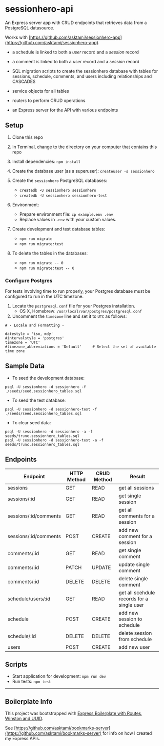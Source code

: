 # sessionhero-api

An Express server app with CRUD endpoints that retrieves data from a PostgreSQL datasource.

Works with [https://github.com/asktami/sessionhero-app](https://github.com/asktami/sessionhero-app).

- a schedule is linked to both a _user_ record and a _session_ record

- a comment is linked to both a _user_ record and a _session_ record

- SQL migration scripts to create the sessionhero database with tables for sessions, schedule, comments, and users including relationships and CASCADES

- service objects for all tables

- routers to perform CRUD operations

- an Express server for the API with various endpoints

## Setup

1. Clone this repo
2. In Terminal, change to the directory on your computer that contains this repo
3. Install dependencies: `npm install`

4. Create the database user (as a superuser): `createuser -s sessionhero`

5. Create the `sessionhero` PostgreSQL databases:

   - `createdb -U sessionhero sessionhero`
   - `createdb -U sessionhero sessionhero-test`

6. Environment:

   - Prepare environment file: `cp example.env .env`
   - Replace values in `.env` with your custom values.

7. Create development and test database tables:

   - `npm run migrate`
   - `npm run migrate:test`

8. To delete the tables in the databases:
   - `npm run migrate -- 0`
   - `npm run migrate:test -- 0`

### Configure Postgres

For tests involving time to run properly, your Postgres database must be configured to run in the UTC timezone.

1. Locate the `postgresql.conf` file for your Postgres installation.
   - OS X, Homebrew: `/usr/local/var/postgres/postgresql.conf`
2. Uncomment the `timezone` line and set it to `UTC` as follows:

```
# - Locale and Formatting -

datestyle = 'iso, mdy'
#intervalstyle = 'postgres'
timezone = 'UTC'
#timezone_abbreviations = 'Default'     # Select the set of available time zone
```

## Sample Data

- To seed the development database:

```
psql -U sessionhero -d sessionhero -f ./seeds/seed.sessionhero_tables.sql
```

- To seed the test database:

```
psql -U sessionhero -d sessionhero-test -f ./seeds/seed.sessionhero_tables.sql
```

- To clear seed data:

```
psql -U sessionhero -d sessionhero -a -f seeds/trunc.sessionhero_tables.sql
psql -U sessionhero -d sessionhero-test -a -f seeds/trunc.sessionhero_tables.sql
```

## Endpoints

| Endpoint              | HTTP Method | CRUD Method | Result                                     |
| --------------------- | ----------- | ----------- | ------------------------------------------ |
| sessions              | GET         | READ        | get all sessions                           |
| sessions/:id          | GET         | READ        | get single session                         |
| sessions/:id/comments | GET         | READ        | get all comments for a session             |
| sessions/:id/comments | POST        | CREATE      | add new comment for a session              |
| comments/:id          | GET         | READ        | get single comment                         |
| comments/:id          | PATCH       | UPDATE      | update single comment                      |
| comments/:id          | DELETE      | DELETE      | delete single comment                      |
| schedule/users/:id    | GET         | READ        | get all scehdule records for a single user |
| schedule              | POST        | CREATE      | add new session to schedule                |
| schedule/:id          | DELETE      | DELETE      | delete session from schedule               |
| users                 | POST        | CREATE      | add new user                               |

## Scripts

- Start application for development: `npm run dev`
- Run tests: `npm test`

---

## Boilerplate Info

This project was bootstrapped with [Express Boilerplate with Routes, Winston and UUID](https://github.com/asktami/express-boilerplate-routes).

See [https://github.com/asktami/bookmarks-server](https://github.com/asktami/bookmarks-server) for info on how I created my Express APIs.
